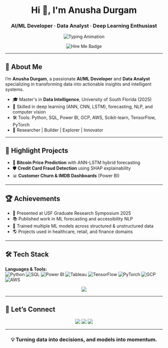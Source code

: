 <h1 align="center">Hi 👋, I'm Anusha Durgam</h1>
<h3 align="center">AI/ML Developer · Data Analyst · Deep Learning Enthusiast</h3>

<p align="center">
  <img src="https://readme-typing-svg.demolab.com?font=Fira+Code&size=26&duration=3000&pause=1000&center=true&vCenter=true&width=500&lines=AI%2FML+Developer;Data+Analyst;Deep+Learning+Enthusiast;Turning+data+into+decisions+...;Models+into+momentum+🚀" alt="Typing Animation" />
</p>

<p align="center">
  <img src="https://img.shields.io/badge/Open%20to-AI%2FML%20%26%20Data%20Analytics%20Roles-07c?style=flat-square&logo=github" alt="Hire Me Badge" />
</p>

---

## 🧠 About Me

I’m **Anusha Durgam**, a passionate **AI/ML Developer** and **Data Analyst** specializing in transforming data into actionable insights and intelligent systems.

- 🎓 Master's in **Data Intelligence**, University of South Florida (2025)  
- 🧪 Skilled in deep learning (ANN, CNN, LSTM), forecasting, NLP, and computer vision  
- 🛠️ Tools: Python, SQL, Power BI, GCP, AWS, Scikit-learn, TensorFlow, PyTorch  
- 🚀 Researcher | Builder | Explorer | Innovator  

---

## 📌 Highlight Projects

- 🔮 **Bitcoin Price Prediction** with ANN-LSTM hybrid forecasting  
- 🛡️ **Credit Card Fraud Detection** using SHAP explainability  
- 📊 **Customer Churn & IMDB Dashboards** (Power BI)  

---

## 🏆 Achievements

- 📃 Presented at USF Graduate Research Symposium 2025  
- 📚 Published work in ML forecasting and accessibility NLP  
- 🧠 Trained multiple ML models across structured & unstructured data  
- 🌎 Projects used in healthcare, retail, and finance domains  

---

## 🛠️ Tech Stack

**Languages & Tools:**  
![Python](https://img.shields.io/badge/-Python-333333?style=flat&logo=python)
![SQL](https://img.shields.io/badge/-SQL-4479A1?style=flat&logo=mysql&logoColor=white)
![Power BI](https://img.shields.io/badge/-Power%20BI-F2C811?style=flat&logo=powerbi)
![Tableau](https://img.shields.io/badge/-Tableau-E97627?style=flat&logo=tableau)
![TensorFlow](https://img.shields.io/badge/-TensorFlow-FF6F00?style=flat&logo=tensorflow)
![PyTorch](https://img.shields.io/badge/-PyTorch-EE4C2C?style=flat&logo=pytorch)
![GCP](https://img.shields.io/badge/-GCP-4285F4?style=flat&logo=googlecloud)
![AWS](https://img.shields.io/badge/-AWS-232F3E?style=flat&logo=amazonaws)

<p align="center">
  <img src="https://skillicons.dev/icons?i=python,pytorch,tensorflow,sql,tableau,powerbi,github,git,aws,gcp&theme=light" />
</p>

---

## 🔗 Let’s Connect

<p align="center">
  <a href="https://github.com/Anusha-me"><img src="https://img.shields.io/badge/GitHub-Anusha--me-181717?style=for-the-badge&logo=github" /></a>
  <a href="https://linkedin.com/in/dg-anushha"><img src="https://img.shields.io/badge/LinkedIn-Anusha%20Durgam-0077B5?style=for-the-badge&logo=linkedin" /></a>
  <a href="mailto:anushad@usf.edu"><img src="https://img.shields.io/badge/Email-Contact%20Me-D14836?style=for-the-badge&logo=gmail" /></a>
</p>

---

<h3 align="center">💡 Turning data into decisions, and models into momentum.</h3>
